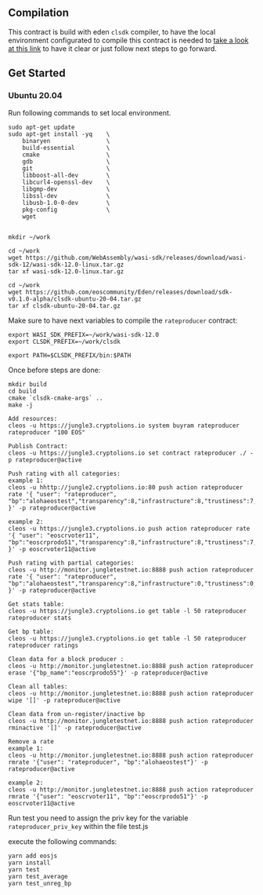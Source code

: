 ## Compilation
This contract is build with eden `clsdk` compiler, to have the local environment configurated to compile this contract is needed to [take a look at this link](https://github.com/eoscommunity/demo-clsdk) to have it clear or just follow next steps to go forward.

## Get Started
### Ubuntu 20.04
Run following commands to set local environment.
```
sudo apt-get update
sudo apt-get install -yq    \
    binaryen                \
    build-essential         \
    cmake                   \
    gdb                     \
    git                     \
    libboost-all-dev        \
    libcurl4-openssl-dev    \
    libgmp-dev              \
    libssl-dev              \
    libusb-1.0-0-dev        \
    pkg-config              \
    wget


mkdir ~/work

cd ~/work
wget https://github.com/WebAssembly/wasi-sdk/releases/download/wasi-sdk-12/wasi-sdk-12.0-linux.tar.gz
tar xf wasi-sdk-12.0-linux.tar.gz

cd ~/work
wget https://github.com/eoscommunity/Eden/releases/download/sdk-v0.1.0-alpha/clsdk-ubuntu-20-04.tar.gz
tar xf clsdk-ubuntu-20-04.tar.gz
```

Make sure to have next variables to compile the `rateproducer` contract:
```
export WASI_SDK_PREFIX=~/work/wasi-sdk-12.0
export CLSDK_PREFIX=~/work/clsdk

export PATH=$CLSDK_PREFIX/bin:$PATH
```

Once before steps are done:
```
mkdir build
cd build
cmake `clsdk-cmake-args` ..
make -j
```

```
Add resources:
cleos -u https://jungle3.cryptolions.io system buyram rateproducer rateproducer "100 EOS"

Publish Contract:
cleos -u https://jungle3.cryptolions.io set contract rateproducer ./ -p rateproducer@active

Push rating with all categories:
example 1:
cleos -u hhttp://jungle2.cryptolions.io:80 push action rateproducer rate '{ "user": "rateproducer", "bp":"alohaeostest","transparency":8,"infrastructure":8,"trustiness":7,"development":6,"community":9 }' -p rateproducer@active

example 2:
cleos -u https://jungle3.cryptolions.io push action rateproducer rate '{ "user": "eoscrvoter11", "bp":"eoscrprodo51","transparency":8,"infrastructure":8,"trustiness":7,"development":6,"community":9 }' -p eoscrvoter11@active

Push rating with partial categories:
cleos -u http://monitor.jungletestnet.io:8888 push action rateproducer rate '{ "user": "rateproducer", "bp":"alohaeostest","transparency":8,"infrastructure":0,"trustiness":0,"development":0,"community":0 }' -p rateproducer@active

Get stats table:
cleos -u https://jungle3.cryptolions.io get table -l 50 rateproducer rateproducer stats

Get bp table:
cleos -u https://jungle3.cryptolions.io get table -l 50 rateproducer rateproducer ratings

Clean data for a block producer :
cleos -u http://monitor.jungletestnet.io:8888 push action rateproducer erase '{"bp_name":"eoscrprodo55"}' -p rateproducer@active

Clean all tables:
cleos -u http://monitor.jungletestnet.io:8888 push action rateproducer wipe '[]' -p rateproducer@active

Clean data from un-register/inactive bp
cleos -u http://monitor.jungletestnet.io:8888 push action rateproducer rminactive '[]' -p rateproducer@active

Remove a rate
example 1:
cleos -u http://monitor.jungletestnet.io:8888 push action rateproducer rmrate '{"user": "rateproducer", "bp":"alohaeostest"}' -p rateproducer@active

example 2:
cleos -u http://monitor.jungletestnet.io:8888 push action rateproducer rmrate '{"user": "eoscrvoter11", "bp":"eoscrprodo51"}' -p eoscrvoter11@active

```
Run test
you need to assign the priv key for the variable ```rateproducer_priv_key``` within the file test.js 

 execute the following commands: 
 ```
 yarn add eosjs
 yarn install
 yarn test
 yarn test_average
 yarn test_unreg_bp
```

